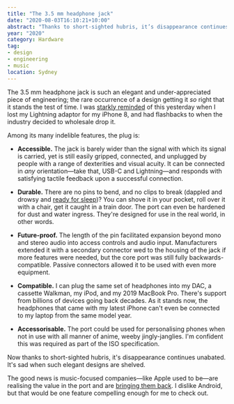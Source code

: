 ```yaml
---
title: "The 3.5 mm headphone jack"
date: "2020-08-03T16:10:21+10:00"
abstract: "Thanks to short-sighted hubris, it’s disappearance continues unabated. That makes me sad."
year: "2020"
category: Hardware
tag:
- design
- engineering
- music
location: Sydney
---
```

The 3.5 mm headphone jack is such an elegant and under-appreciated piece of engineering; the rare occurrence of a design getting it *so* right that it stands the test of time. I was [starkly reminded](https://twitter.com/Rubenerd/status/1290159270307143686 "My tweet about the issue") of this yesterday when I lost my Lightning adaptor for my iPhone 8, and had flashbacks to when the industry decided to wholesale drop it.

Among its many indelible features, the plug is:

* **Accessible.** The jack is barely wider than the signal with which its signal is carried, yet is still easily gripped, connected, and unplugged by people with a range of dexterities and visual acuity. It can be connected in *any* orientation&mdash;take that, USB-C and Lightning&mdash;and responds with satisfying tactile feedback upon a successful connection.

* **Durable.** There are no pins to bend, and no clips to break (dappled and drowsy and [ready for sleep](https://www.youtube.com/watch?v=So0ZrTwf8vI "Simon & Garfunkel - Feelin' Groovy from The Concert in Central Park"))? You can shove it in your pocket, roll over it with a chair, get it caught in a train door. The port can even be hardened for dust and water ingress. They're designed for use in the real world, in other words.

* **Future-proof.** The length of the pin facilitated expansion beyond mono and stereo audio into access controls and audio input. Manufacturers extended it with a secondary connector wed to the housing of the jack if more features were needed, but the core port was still fully backwards-compatible. Passive connectors allowed it to be used with even more equipment. 

* **Compatible.** I can plug the same set of headphones into my DAC, a cassette Walkman, my iPod, and my 2019 MacBook Pro. There's support from billions of devices going back decades. As it stands now, the headphones that came with my latest iPhone can't even be connected to my laptop from the same model year.

* **Accessorisable.** The port could be used for personalising phones when not in use with all manner of anime, weeby jingly-janglies. I'm confident this was required as part of the ISO specification.

Now thanks to short-sighted hubris, it's disappearance continues unabated. It's sad when such elegant designs are shelved.

The good news is music-focused companies&mdash;like Apple used to be&mdash;are realising the value in the port and are [bringing them back](https://www.malaymail.com/news/tech-gadgets/2020/06/14/xperia-1-ii-sony-explains-why-it-brought-back-the-3.5mm-headphone-jack/1875313). I dislike Android, but that would be one feature compelling enough for me to check out.

